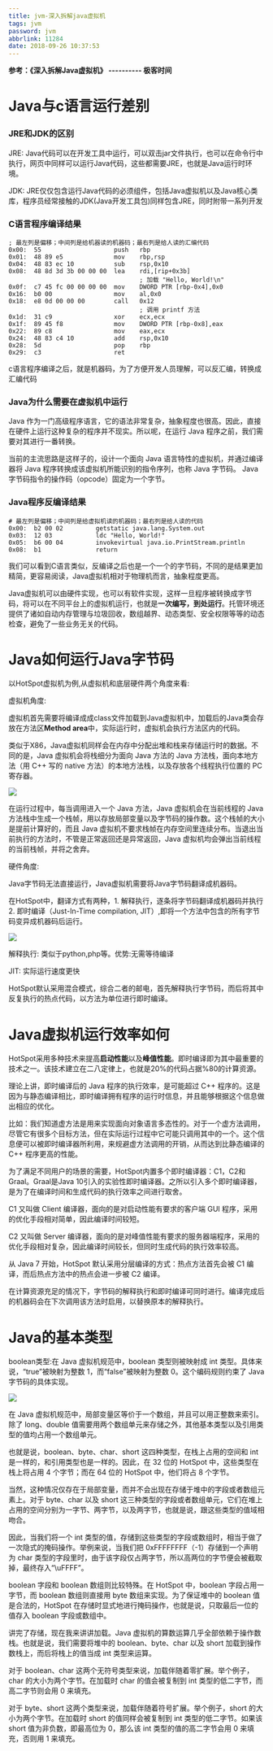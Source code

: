 ```yaml
---
title: jvm-深入拆解java虚拟机
tags: jvm
password: jvm
abbrlink: 11284
date: 2018-09-26 10:37:53
---
```


**参考：《深入拆解Java虚拟机》 ---------- 极客时间**

# Java与c语言运行差别

### JRE和JDK的区别

JRE: Java代码可以在开发工具中运行，可以双击jar文件执行，也可以在命令行中执行，网页中同样可以运行Java代码，这些都需要JRE，也就是Java运行时环境。

JDK: JRE仅仅包含运行Java代码的必须组件，包括Java虚拟机以及Java核心类库，程序员经常接触的JDK(Java开发工具包)同样包含JRE，同时附带一系列开发

### C语言程序编译结果

```
; 最左列是偏移；中间列是给机器读的机器码；最右列是给人读的汇编代码
0x00:  55                    push   rbp
0x01:  48 89 e5              mov    rbp,rsp
0x04:  48 83 ec 10           sub    rsp,0x10
0x08:  48 8d 3d 3b 00 00 00  lea    rdi,[rip+0x3b] 
                                    ; 加载 "Hello, World!\n"
0x0f:  c7 45 fc 00 00 00 00  mov    DWORD PTR [rbp-0x4],0x0
0x16:  b0 00                 mov    al,0x0
0x18:  e8 0d 00 00 00        call   0x12
                                    ; 调用 printf 方法
0x1d:  31 c9                 xor    ecx,ecx
0x1f:  89 45 f8              mov    DWORD PTR [rbp-0x8],eax
0x22:  89 c8                 mov    eax,ecx
0x24:  48 83 c4 10           add    rsp,0x10
0x28:  5d                    pop    rbp
0x29:  c3                    ret
```

c语言程序编译之后，就是机器码，为了方便开发人员理解，可以反汇编，转换成汇编代码

### Java为什么需要在虚拟机中运行

Java 作为一门高级程序语言，它的语法非常复杂，抽象程度也很高。因此，直接在硬件上运行这种复杂的程序并不现实。所以呢，在运行 Java 程序之前，我们需要对其进行一番转换。

当前的主流思路是这样子的，设计一个面向 Java 语言特性的虚拟机，并通过编译器将 Java 程序转换成该虚拟机所能识别的指令序列，也称 Java 字节码。 Java 字节码指令的操作码（opcode）固定为一个字节。

### Java程序反编译结果

```
# 最左列是偏移；中间列是给虚拟机读的机器码；最右列是给人读的代码
0x00:  b2 00 02         getstatic java.lang.System.out
0x03:  12 03            ldc "Hello, World!"
0x05:  b6 00 04         invokevirtual java.io.PrintStream.println
0x08:  b1               return
```

我们可以看到C语言类似，反编译之后也是一个一个的字节码，不同的是结果更加精简，更容易阅读，Java虚拟机相对于物理机而言，抽象程度更高。

Java虚拟机可以由硬件实现，也可以有软件实现，这样一旦程序被转换成字节码，将可以在不同平台上的虚拟机运行，也就是**一次编写，到处运行**。托管环境还提供了诸如自动内存管理与垃圾回收，数组越界、动态类型、安全权限等等的动态检查，避免了一些业务无关的代码。

# Java如何运行Java字节码

以HotSpot虚拟机为例,从虚拟机和底层硬件两个角度来看:

虚拟机角度:

虚拟机首先需要将编译成成class文件加载到Java虚拟机中，加载后的Java类会存放在方法区**Method area**中，实际运行时，虚拟机会执行方法区内的代码。

类似于X86，Java虚拟机同样会在内存中分配出堆和栈来存储运行时的数据。不同的是，Java 虚拟机会将栈细分为面向 Java 方法的 Java 方法栈，面向本地方法（用 C++ 写的 native 方法）的本地方法栈，以及存放各个线程执行位置的 PC 寄存器。

![](/assets/jvm/ab5c3523af08e0bf2f689c1d6033ef77.png)

在运行过程中，每当调用进入一个 Java 方法，Java 虚拟机会在当前线程的 Java 方法栈中生成一个栈帧，用以存放局部变量以及字节码的操作数。这个栈帧的大小是提前计算好的，而且 Java 虚拟机不要求栈帧在内存空间里连续分布。当退出当前执行的方法时，不管是正常返回还是异常返回，Java 虚拟机均会弹出当前线程的当前栈帧，并将之舍弃。

硬件角度:

Java字节码无法直接运行，Java虚拟机需要将Java字节码翻译成机器码。

在HotSpot中，翻译方式有两种，1. 解释执行，逐条将字节码翻译成机器码并执行 2. 即时编译（Just-In-Time compilation, JIT）,即将一个方法中包含的所有字节码变异成机器码后运行。

![](/assets/jvm/5ee351091464de78eed75438b6f9183b.png)

解释执行: 类似于python,php等。优势:无需等待编译

JIT: 实际运行速度更快

HotSpot默认采用混合模式，综合二者的邮电，首先解释执行字节码，而后将其中反复执行的热点代码，以方法为单位进行即时编译。

# Java虚拟机运行效率如何

HotSpot采用多种技术来提高**启动性能**以及**峰值性能**。即时编译即为其中最重要的技术之一。该技术建立在二八定律上，也就是20%的代码占据%80的计算资源。

理论上讲，即时编译后的 Java 程序的执行效率，是可能超过 C++ 程序的。这是因为与静态编译相比，即时编译拥有程序的运行时信息，并且能够根据这个信息做出相应的优化。

比如：我们知道虚方法是用来实现面向对象语言多态性的。对于一个虚方法调用，尽管它有很多个目标方法，但在实际运行过程中它可能只调用其中的一个。这个信息便可以被即时编译器所利用，来规避虚方法调用的开销，从而达到比静态编译的 C++ 程序更高的性能。

为了满足不同用户的场景的需要，HotSpot内置多个即时编译器：C1，C2和Graal。Graal是Java 10引入的实验性即时编译器。之所以引入多个即时编译器，是为了在编译时间和生成代码的执行效率之间进行取舍。

C1 又叫做 Client 编译器，面向的是对启动性能有要求的客户端 GUI 程序，采用的优化手段相对简单，因此编译时间较短。

C2 又叫做 Server 编译器，面向的是对峰值性能有要求的服务器端程序，采用的优化手段相对复杂，因此编译时间较长，但同时生成代码的执行效率较高。

从 Java 7 开始，HotSpot 默认采用分层编译的方式：热点方法首先会被 C1 编译，而后热点方法中的热点会进一步被 C2 编译。

在计算资源充足的情况下，字节码的解释执行和即时编译可同时进行。编译完成后的机器码会在下次调用该方法时启用，以替换原本的解释执行。

#  Java的基本类型

boolean类型:在 Java 虚拟机规范中，boolean 类型则被映射成 int 类型。具体来说，“true”被映射为整数 1，而“false”被映射为整数 0。这个编码规则约束了 Java 字节码的具体实现。

![](https://static001.geekbang.org/resource/image/77/45/77dfb788a8ad5877e77fc28ed2d51745.png)

在 Java 虚拟机规范中，局部变量区等价于一个数组，并且可以用正整数来索引。除了 long、double 值需要用两个数组单元来存储之外，其他基本类型以及引用类型的值均占用一个数组单元。

也就是说，boolean、byte、char、short 这四种类型，在栈上占用的空间和 int 是一样的，和引用类型也是一样的。因此，在 32 位的 HotSpot 中，这些类型在栈上将占用 4 个字节；而在 64 位的 HotSpot 中，他们将占 8 个字节。

当然，这种情况仅存在于局部变量，而并不会出现在存储于堆中的字段或者数组元素上。对于 byte、char 以及 short 这三种类型的字段或者数组单元，它们在堆上占用的空间分别为一字节、两字节，以及两字节，也就是说，跟这些类型的值域相吻合。

因此，当我们将一个 int 类型的值，存储到这些类型的字段或数组时，相当于做了一次隐式的掩码操作。举例来说，当我们把 0xFFFFFFFF（-1）存储到一个声明为 char 类型的字段里时，由于该字段仅占两字节，所以高两位的字节便会被截取掉，最终存入“\uFFFF”。

boolean 字段和 boolean 数组则比较特殊。在 HotSpot 中，boolean 字段占用一字节，而 boolean 数组则直接用 byte 数组来实现。为了保证堆中的 boolean 值是合法的，HotSpot 在存储时显式地进行掩码操作，也就是说，只取最后一位的值存入 boolean 字段或数组中。

讲完了存储，现在我来讲讲加载。Java 虚拟机的算数运算几乎全部依赖于操作数栈。也就是说，我们需要将堆中的 boolean、byte、char 以及 short 加载到操作数栈上，而后将栈上的值当成 int 类型来运算。

对于 boolean、char 这两个无符号类型来说，加载伴随着零扩展。举个例子，char 的大小为两个字节。在加载时 char 的值会被复制到 int 类型的低二字节，而高二字节则会用 0 来填充。

对于 byte、short 这两个类型来说，加载伴随着符号扩展。举个例子，short 的大小为两个字节。在加载时 short 的值同样会被复制到 int 类型的低二字节。如果该 short 值为非负数，即最高位为 0，那么该 int 类型的值的高二字节会用 0 来填充，否则用 1 来填充。